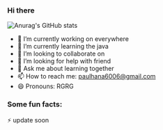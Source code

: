 ### Hi there 

![Anurag's GitHub stats](https://github-readme-stats.vercel.app/api?username=KKTRKKT&show_icons=true&theme=github_dark)

- 🔭 I’m currently working on everywhere
- 🌱 I’m currently learning the java
- 👯 I’m looking to collaborate on 
- 🤔 I’m looking for help with friend
- 💬 Ask me about learning together
- 📫 How to reach me: paulhana6006@gmail.com
- 😄 Pronouns: RGRG

### Some fun facts:

⚡ update soon
